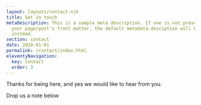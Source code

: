 ```yaml
---
layout: layouts/contact.njk
title: Get in touch
metaDescription: This is a sample meta description. If one is not present in
  your page/post's front matter, the default metadata.desciption will be used
  instead.
section: contact
date: 2018-01-01
permalink: /contact/index.html
eleventyNavigation:
  key: Contact
  order: 3
---
```

Thanks for being here, and yes we would like to hear from you.

Drop us a note below